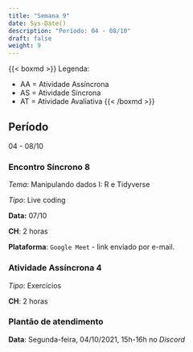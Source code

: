 ```yaml
---
title: "Semana 9"
date: Sys-Date()
description: "Período: 04 - 08/10"
draft: false
weight: 9
---
```


{{< boxmd >}}
Legenda: 
- AA = Atividade Assíncrona
- AS = Atividade Síncrona
- AT = Atividade Avaliativa
{{< /boxmd >}}

## Período

04 - 08/10

### Encontro Síncrono 8

*Tema*: Manipulando dados I: R e Tidyverse

*Tipo*: Live coding 

**Data:** 07/10

**CH**: 2 horas

**Plataforma**: `Google Meet` - link enviado por e-mail.

### Atividade Assíncrona 4

*Tipo*: Exercícios

**CH**: 2 horas

### Plantão de atendimento

**Data**: Segunda-feira, 04/10/2021, 15h-16h no *Discord*